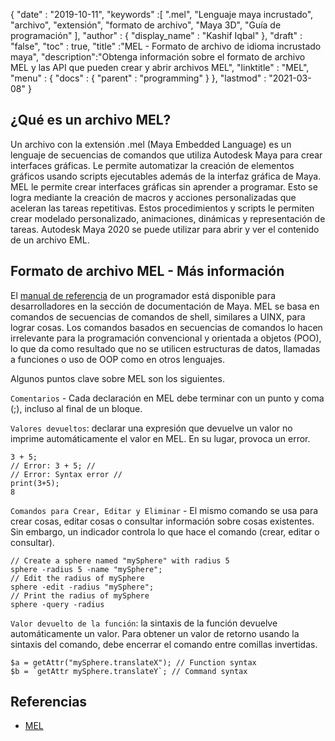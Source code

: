 {
  "date" : "2019-10-11",
  "keywords" :[ ".mel", "Lenguaje maya incrustado", "archivo", "extensión", "formato de archivo", "Maya 3D", "Guía de programación" ],
  "author" : {
    "display_name" : "Kashif Iqbal"
},
  "draft" : "false",
  "toc" : true,
  "title" :"MEL - Formato de archivo de idioma incrustado maya",
  "description":"Obtenga información sobre el formato de archivo MEL y las API que pueden crear y abrir archivos MEL",
  "linktitle" : "MEL",
  "menu" : {
    "docs" : {
      "parent" : "programming"
}
},
  "lastmod" : "2021-03-08"
}

## ¿Qué es un archivo MEL?

Un archivo con la extensión .mel (Maya Embedded Language) es un lenguaje de secuencias de comandos que utiliza Autodesk Maya para crear interfaces gráficas. Le permite automatizar la creación de elementos gráficos usando scripts ejecutables además de la interfaz gráfica de Maya. MEL le permite crear interfaces gráficas sin aprender a programar. Esto se logra mediante la creación de macros y acciones personalizadas que aceleran las tareas repetitivas. Estos procedimientos y scripts le permiten crear modelado personalizado, animaciones, dinámicas y representación de tareas. Autodesk Maya 2020 se puede utilizar para abrir y ver el contenido de un archivo EML.

## Formato de archivo MEL - Más información

El [manual de referencia](https://download.autodesk.com/us/maya/2009help/index.html?url=Glossary_M_.mb_file_format.htm,topicNumber=d0e193865) de un programador está disponible para desarrolladores en la sección de documentación de Maya. MEL se basa en comandos de secuencias de comandos de shell, similares a UINX, para lograr cosas. Los comandos basados en secuencias de comandos lo hacen irrelevante para la programación convencional y orientada a objetos (POO), lo que da como resultado que no se utilicen estructuras de datos, llamadas a funciones o uso de OOP como en otros lenguajes.

Algunos puntos clave sobre MEL son los siguientes.

`Comentarios` - Cada declaración en MEL debe terminar con un punto y coma (;), incluso al final de un bloque.

`Valores devueltos`: declarar una expresión que devuelve un valor no imprime automáticamente el valor en MEL. En su lugar, provoca un error.
```
3 + 5;
// Error: 3 + 5; //
// Error: Syntax error //
print(3+5);
8
```
`Comandos para Crear, Editar y Eliminar` - El mismo comando se usa para crear cosas, editar cosas o consultar información sobre cosas existentes. Sin embargo, un indicador controla lo que hace el comando (crear, editar o consultar).

```
// Create a sphere named "mySphere" with radius 5
sphere -radius 5 -name "mySphere";
// Edit the radius of mySphere
sphere -edit -radius "mySphere";
// Print the radius of mySphere
sphere -query -radius

```
`Valor devuelto de la función`: la sintaxis de la función devuelve automáticamente un valor. Para obtener un valor de retorno usando la sintaxis del comando, debe encerrar el comando entre comillas invertidas.

```
$a = getAttr("mySphere.translateX"); // Function syntax
$b = `getAttr mySphere.translateY`; // Command syntax
```

## Referencias

* [MEL](https://download.autodesk.com/us/maya/2009help/index.html?url=Glossary_M_.mb_file_format.htm,topicNumber=d0e193865)

